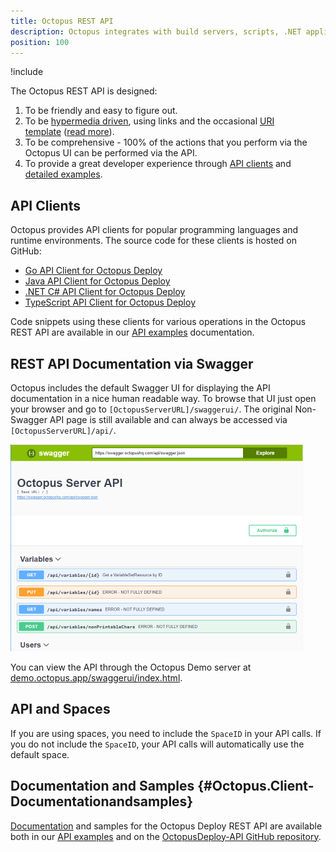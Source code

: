 ```yaml
---
title: Octopus REST API
description: Octopus integrates with build servers, scripts, .NET applications and anything else with its REST API.
position: 100
---
```


!include <rest-api>

The Octopus REST API is designed:

1. To be friendly and easy to figure out.
2. To be [hypermedia driven](http://en.wikipedia.org/wiki/HATEOAS), using links and the occasional [URI template](http://tools.ietf.org/html/rfc6570) ([read more](https://github.com/OctopusDeploy/OctopusDeploy-Api/wiki/Links)).
3. To be comprehensive - 100% of the actions that you perform via the Octopus UI can be performed via the API.
4. To provide a great developer experience through [API clients](#api-clients) and [detailed examples](/docs/octopus-rest-api/examples/index.md).

## API Clients

Octopus provides API clients for popular programming languages and runtime environments. The source code for these clients is hosted on GitHub:

- [Go API Client for Octopus Deploy](https://github.com/OctopusDeploy/go-octopusdeploy)
- [Java API Client for Octopus Deploy](https://github.com/OctopusDeployLabs/java-octopus-deploy)
- [.NET C# API Client for Octopus Deploy](https://github.com/OctopusDeploy/OctopusClients)
- [TypeScript API Client for Octopus Deploy](https://github.com/OctopusDeploy/api-client.ts)

Code snippets using these clients for various operations in the Octopus REST API are available in our [API examples](/docs/octopus-rest-api/examples/index.md) documentation.

## REST API Documentation via Swagger

Octopus includes the default Swagger UI for displaying the API documentation in a nice human readable way. To browse that UI just open your browser and go to `[OctopusServerURL]/swaggerui/`. The original Non-Swagger API page is still available and can always be accessed via `[OctopusServerURL]/api/`.

![Server API](images/server-api.png "width=500")

You can view the API through the Octopus Demo server at [demo.octopus.app/swaggerui/index.html](https://demo.octopus.app/swaggerui/index.html).

## API and Spaces

If you are using spaces, you need to include the `SpaceID` in your API calls. If you do not include the `SpaceID`, your API calls will automatically use the default space.

## Documentation and Samples {#Octopus.Client-Documentationandsamples}

[Documentation](https://g.octopushq.com/ApiDocs) and samples for the Octopus Deploy REST API are available both in our [API examples](/docs/octopus-rest-api/examples/index.md) and on the [OctopusDeploy-API GitHub repository](https://github.com/OctopusDeploy/OctopusDeploy-Api).
